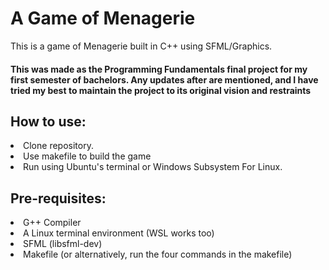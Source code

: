 # A Game of Menagerie
This is a game of Menagerie built in C++ using SFML/Graphics.

#### This was made as the Programming Fundamentals final project for my first semester of bachelors. Any updates after are mentioned, and I have tried my best to maintain the project to its original vision and restraints

<h2> How to use: </h2>
<li> Clone repository.
<li> Use makefile to build the game
<li> Run using Ubuntu's terminal or Windows Subsystem For Linux.

<h2> Pre-requisites: </h2>
<li> G++ Compiler</li>
<li> A Linux terminal environment (WSL works too)</li>
<li> SFML (libsfml-dev) </li>
<li> Makefile (or alternatively, run the four commands in the makefile) </li>
